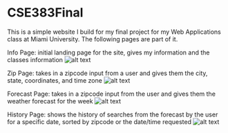 # CSE383Final

This is a simple website I build for my final project for my Web Applications class at Miami University. The following pages are part of it.

Info Page: initial landing page for the site, gives my information and the classes information
![alt text](https://github.com/Ckeen35/CSE383Final/blob/master/images/CSE383INFOPAGE.png?raw=true)

Zip Page: takes in a zipcode input from a user and gives them the city, state, coordinates, and time zone
![alt text](https://github.com/Ckeen35/CSE383Final/blob/master/images/CSE383ZIPPAGE.png?raw=true)

Forecast Page: takes in a zipcode input from the user and gives them the weather forecast for the week
![alt text](https://github.com/Ckeen35/CSE383Final/blob/master/images/CSE383FORECASTPAGE.png?raw=true)

History Page: shows the history of searches from the forecast by the user for a specific date, sorted by zipcode or the date/time requested
![alt text](https://github.com/Ckeen35/CSE383Final/blob/master/images/CSE383HISTORYPAGE.png?raw=true)
